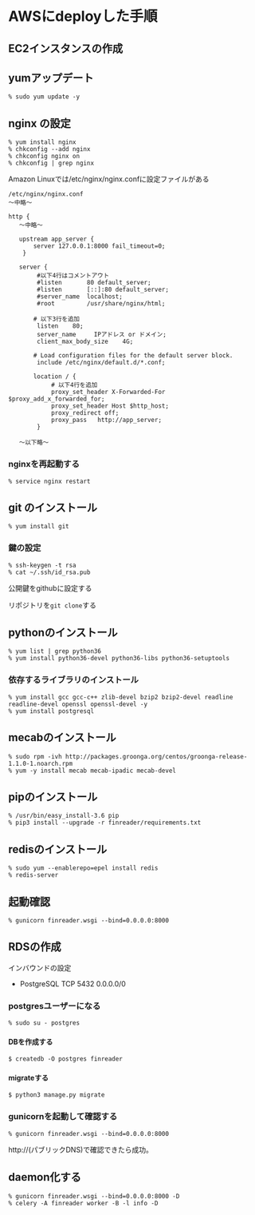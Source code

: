 # AWSにdeployした手順

## EC2インスタンスの作成

## yumアップデート
```
% sudo yum update -y
```

## nginx の設定
```
% yum install nginx
% chkconfig --add nginx
% chkconfig nginx on
% chkconfig | grep nginx
```

Amazon Linuxでは/etc/nginx/nginx.confに設定ファイルがある

```
/etc/nginx/nginx.conf
〜中略〜

http {
   〜中略〜

   upstream app_server {
       server 127.0.0.1:8000 fail_timeout=0;
    }

   server {
        #以下4行はコメントアウト
        #listen       80 default_server;
        #listen       [::]:80 default_server;
        #server_name  localhost;
        #root         /usr/share/nginx/html;

       # 以下3行を追加
        listen    80;
        server_name     IPアドレス or ドメイン;
        client_max_body_size    4G;

       # Load configuration files for the default server block.
        include /etc/nginx/default.d/*.conf;

       location / {
            # 以下4行を追加
            proxy_set_header X-Forwarded-For $proxy_add_x_forwarded_for;
            proxy_set_header Host $http_host;
            proxy_redirect off;
            proxy_pass   http://app_server;
        }

   〜以下略〜
```

### nginxを再起動する
```
% service nginx restart
```

## git のインストール
```
% yum install git
```

### 鍵の設定
```
% ssh-keygen -t rsa
% cat ~/.ssh/id_rsa.pub
```

公開鍵をgithubに設定する

リポジトリを`git clone`する

## pythonのインストール
```
% yum list | grep python36
% yum install python36-devel python36-libs python36-setuptools
```

### 依存するライブラリのインストール
```
% yum install gcc gcc-c++ zlib-devel bzip2 bzip2-devel readline readline-devel openssl openssl-devel -y
% yum install postgresql
```

## mecabのインストール
```
% sudo rpm -ivh http://packages.groonga.org/centos/groonga-release-1.1.0-1.noarch.rpm
% yum -y install mecab mecab-ipadic mecab-devel
```

## pipのインストール
```
% /usr/bin/easy_install-3.6 pip
% pip3 install --upgrade -r finreader/requirements.txt
```

## redisのインストール
```
% sudo yum --enablerepo=epel install redis
% redis-server
```

## 起動確認
```
% gunicorn finreader.wsgi --bind=0.0.0.0:8000
```

## RDSの作成
インバウンドの設定
- PostgreSQL TCP 5432 0.0.0.0/0

### postgresユーザーになる
```
% sudo su - postgres
```

#### DBを作成する
```
$ createdb -O postgres finreader
```

#### migrateする
```
$ python3 manage.py migrate
```

### gunicornを起動して確認する
```
% gunicorn finreader.wsgi --bind=0.0.0.0:8000
```
http://(パブリックDNS)で確認できたら成功。

## daemon化する
```
% gunicorn finreader.wsgi --bind=0.0.0.0:8000 -D
% celery -A finreader worker -B -l info -D
```
